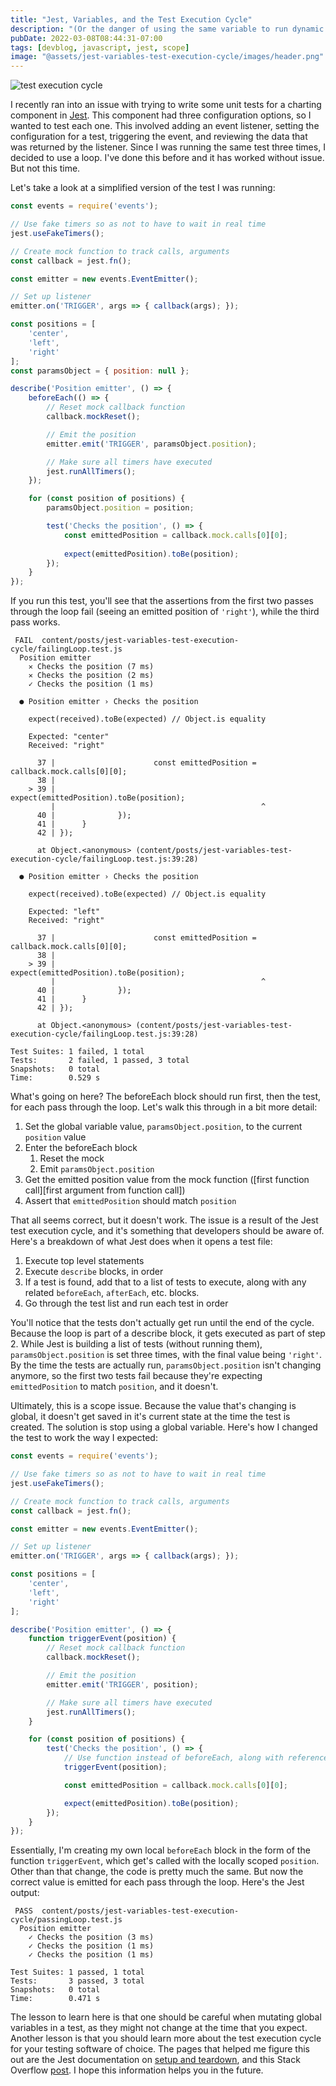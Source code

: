 ```yaml
---
title: "Jest, Variables, and the Test Execution Cycle"
description: "(Or the danger of using the same variable to run dynamic tests in a loop)"
pubDate: 2022-03-08T08:44:31-07:00
tags: [devblog, javascript, jest, scope]
image: "@assets/jest-variables-test-execution-cycle/images/header.png"
---
```


![test execution cycle](@assets/jest-variables-test-execution-cycle/images/header.png "Test Execution Cycle")

I recently ran into an issue with trying to write some unit tests for a charting component in [Jest](https://jestjs.io/). This component had three configuration options, so I wanted to test each one. This involved adding an event listener, setting the configuration for a test, triggering the event, and reviewing the data that was returned by the listener. Since I was running the same test three times, I decided to use a loop. I've done this before and it has worked without issue. But not this time.

Let's take a look at a simplified version of the test I was running:

```javascript
const events = require('events');

// Use fake timers so as not to have to wait in real time
jest.useFakeTimers();

// Create mock function to track calls, arguments
const callback = jest.fn();

const emitter = new events.EventEmitter();

// Set up listener
emitter.on('TRIGGER', args => { callback(args); });

const positions = [
	'center',
	'left',
	'right'
];
const paramsObject = { position: null };

describe('Position emitter', () => {
	beforeEach(() => {
		// Reset mock callback function
		callback.mockReset();

		// Emit the position
		emitter.emit('TRIGGER', paramsObject.position);

		// Make sure all timers have executed
		jest.runAllTimers();
	});

    for (const position of positions) {
		paramsObject.position = position;

		test('Checks the position', () => {
			const emittedPosition = callback.mock.calls[0][0];
			
			expect(emittedPosition).toBe(position);
		});
	}
});
```

If you run this test, you'll see that the assertions from the first two passes through the loop fail (seeing an emitted position of `'right'`), while the third pass works.

```shell
 FAIL  content/posts/jest-variables-test-execution-cycle/failingLoop.test.js
  Position emitter
    ✕ Checks the position (7 ms)
    ✕ Checks the position (2 ms)
    ✓ Checks the position (1 ms)

  ● Position emitter › Checks the position

    expect(received).toBe(expected) // Object.is equality

    Expected: "center"
    Received: "right"

      37 |                      const emittedPosition = callback.mock.calls[0][0];
      38 | 
    > 39 |                      expect(emittedPosition).toBe(position);
         |                                              ^
      40 |              });
      41 |      }
      42 | });

      at Object.<anonymous> (content/posts/jest-variables-test-execution-cycle/failingLoop.test.js:39:28)

  ● Position emitter › Checks the position

    expect(received).toBe(expected) // Object.is equality

    Expected: "left"
    Received: "right"

      37 |                      const emittedPosition = callback.mock.calls[0][0];
      38 | 
    > 39 |                      expect(emittedPosition).toBe(position);
         |                                              ^
      40 |              });
      41 |      }
      42 | });

      at Object.<anonymous> (content/posts/jest-variables-test-execution-cycle/failingLoop.test.js:39:28)

Test Suites: 1 failed, 1 total
Tests:       2 failed, 1 passed, 3 total
Snapshots:   0 total
Time:        0.529 s
```

What's going on here? The beforeEach block should run first, then the test, for each pass through the loop. Let's walk this through in a bit more detail:

1. Set the global variable value, `paramsObject.position`, to the current `position` value
1. Enter the beforeEach block
	1. Reset the mock
	1. Emit `paramsObject.position`
1. Get the emitted position value from the mock function ([first function call][first argument from function call])
1. Assert that `emittedPosition` should match `position`

That all seems correct, but it doesn't work. The issue is a result of the Jest test execution cycle, and it's something that developers should be aware of. Here's a breakdown of what Jest does when it opens a test file:

1. Execute top level statements
1. Execute `describe` blocks, in order
1. If a test is found, add that to a list of tests to execute, along with any related `beforeEach`, `afterEach`, etc. blocks.
1. Go through the test list and run each test in order

You'll notice that the tests don't actually get run until the end of the cycle. Because the loop is part of a describe block, it gets executed as part of step 2. While Jest is building a list of tests (without running them), `paramsObject.position` is set three times, with the final value being `'right'`. By the time the tests are actually run, `paramsObject.position` isn't changing anymore, so the first two tests fail because they're expecting `emittedPosition` to match `position`, and it doesn't.

Ultimately, this is a scope issue. Because the value that's changing is global, it doesn't get saved in it's current state at the time the test is created. The solution is stop using a global variable. Here's how I changed the test to work the way I expected:

```javascript
const events = require('events');

// Use fake timers so as not to have to wait in real time
jest.useFakeTimers();

// Create mock function to track calls, arguments
const callback = jest.fn();

const emitter = new events.EventEmitter();

// Set up listener
emitter.on('TRIGGER', args => { callback(args); });

const positions = [
	'center',
	'left',
	'right'
];

describe('Position emitter', () => {
	function triggerEvent(position) {
		// Reset mock callback function
		callback.mockReset();

		// Emit the position
		emitter.emit('TRIGGER', position);

		// Make sure all timers have executed
		jest.runAllTimers();
	}

	for (const position of positions) {
		test('Checks the position', () => {
			// Use function instead of beforeEach, along with reference to 'position' instead of paramsObject.position
			triggerEvent(position);

			const emittedPosition = callback.mock.calls[0][0];

			expect(emittedPosition).toBe(position);
		});
	}
});
```

Essentially, I'm creating my own local `beforeEach` block in the form of the function `triggerEvent`, which get's called with the locally scoped `position`. Other than that change, the code is pretty much the same. But now the correct value is emitted for each pass through the loop. Here's the Jest output:

```shell
 PASS  content/posts/jest-variables-test-execution-cycle/passingLoop.test.js
  Position emitter
    ✓ Checks the position (3 ms)
    ✓ Checks the position (1 ms)
    ✓ Checks the position (1 ms)

Test Suites: 1 passed, 1 total
Tests:       3 passed, 3 total
Snapshots:   0 total
Time:        0.471 s
```

The lesson to learn here is that one should be careful when mutating global variables in a test, as they might not change at the time that you expect. Another lesson is that you should learn more about the test execution cycle for your testing software of choice. The pages that helped me figure this out are the Jest documentation on [setup and teardown](https://jestjs.io/docs/setup-teardown#order-of-execution-of-describe-and-test-blocks), and this Stack Overflow [post](https://stackoverflow.com/a/56250763). I hope this information helps you in the future.